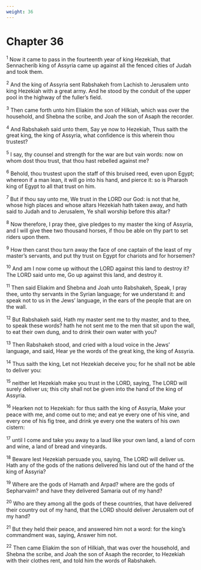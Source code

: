 ```yaml
---
weight: 36
---
```


# Chapter 36

<sup>1</sup> Now it came to pass in the fourteenth year of king Hezekiah, that Sennacherib king of Assyria came up against all the fenced cities of Judah and took them. 

<sup>2</sup> And the king of Assyria sent Rabshakeh from Lachish to Jerusalem unto king Hezekiah with a great army. And he stood by the conduit of the upper pool in the highway of the fuller’s field. 

<sup>3</sup> Then came forth unto him Eliakim the son of Hilkiah, which was over the household, and Shebna the scribe, and Joah the son of Asaph the recorder. 

<sup>4</sup> And Rabshakeh said unto them, Say ye now to Hezekiah, Thus saith the great king, the king of Assyria, what confidence is this wherein thou trustest? 

<sup>5</sup> I say, thy counsel and strength for the war are but vain words: now on whom dost thou trust, that thou hast rebelled against me? 

<sup>6</sup> Behold, thou trustest upon the staff of this bruised reed, even upon Egypt; whereon if a man lean, it will go into his hand, and pierce it: so is Pharaoh king of Egypt to all that trust on him. 

<sup>7</sup> But if thou say unto me, We trust in the LORD our God: is not that he, whose high places and whose altars Hezekiah hath taken away, and hath said to Judah and to Jerusalem, Ye shall worship before this altar? 

<sup>8</sup> Now therefore, I pray thee, give pledges to my master the king of Assyria, and I will give thee two thousand horses, if thou be able on thy part to set riders upon them. 

<sup>9</sup> How then canst thou turn away the face of one captain of the least of my master’s servants, and put thy trust on Egypt for chariots and for horsemen? 

<sup>10</sup> And am I now come up without the LORD against this land to destroy it? The LORD said unto me, Go up against this land, and destroy it. 

<sup>11</sup> Then said Eliakim and Shebna and Joah unto Rabshakeh, Speak, I pray thee, unto thy servants in the Syrian language; for we understand it: and speak not to us in the Jews’ language, in the ears of the people that are on the wall. 

<sup>12</sup> But Rabshakeh said, Hath my master sent me to thy master, and to thee, to speak these words? hath he not sent me to the men that sit upon the wall, to eat their own dung, and to drink their own water with you? 

<sup>13</sup> Then Rabshakeh stood, and cried with a loud voice in the Jews’ language, and said, Hear ye the words of the great king, the king of Assyria. 

<sup>14</sup> Thus saith the king, Let not Hezekiah deceive you; for he shall not be able to deliver you: 

<sup>15</sup> neither let Hezekiah make you trust in the LORD, saying, The LORD will surely deliver us; this city shall not be given into the hand of the king of Assyria. 

<sup>16</sup> Hearken not to Hezekiah: for thus saith the king of Assyria, Make your peace with me, and come out to me; and eat ye every one of his vine, and every one of his fig tree, and drink ye every one the waters of his own cistern: 

<sup>17</sup> until I come and take you away to a laud like your own land, a land of corn and wine, a land of bread and vineyards. 

<sup>18</sup> Beware lest Hezekiah persuade you, saying, The LORD will deliver us. Hath any of the gods of the nations delivered his land out of the hand of the king of Assyria? 

<sup>19</sup> Where are the gods of Hamath and Arpad? where are the gods of Sepharvaim? and have they delivered Samaria out of my hand? 

<sup>20</sup> Who are they among all the gods of these countries, that have delivered their country out of my hand, that the LORD should deliver Jerusalem out of my hand? 

<sup>21</sup> But they held their peace, and answered him not a word: for the king’s commandment was, saying, Answer him not. 

<sup>22</sup> Then came Eliakim the son of Hilkiah, that was over the household, and Shebna the scribe, and Joah the son of Asaph the recorder, to Hezekiah with their clothes rent, and told him the words of Rabshakeh. 


